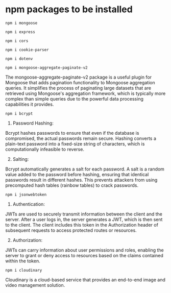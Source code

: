 # npm packages to be installed 
```
npm i mongoose
```
```
npm i express
```
```
npm i cors
```
```
npm i cookie-parser
```
```
npm i dotenv
```
```
npm i mongoose-aggregate-paginate-v2
```
The mongoose-aggregate-paginate-v2 package is a useful plugin for Mongoose that adds pagination functionality to Mongoose aggregation queries. It simplifies the process of paginating large datasets that are retrieved using Mongoose's aggregation framework, which is typically more complex than simple queries due to the powerful data processing capabilities it provides.

```
npm i bcrypt
```
1. Password Hashing:

Bcrypt hashes passwords to ensure that even if the database is compromised, the actual passwords remain secure.
Hashing converts a plain-text password into a fixed-size string of characters, which is computationally infeasible to reverse.

2. Salting:

Bcrypt automatically generates a salt for each password.
A salt is a random value added to the password before hashing, ensuring that identical passwords result in different hashes. This prevents attackers from using precomputed hash tables (rainbow tables) to crack passwords.

```
npm i jsonwebtoken
```
1. Authentication:

JWTs are used to securely transmit information between the client and the server. After a user logs in, the server generates a JWT, which is then sent to the client. The client includes this token in the Authorization header of subsequent requests to access protected routes or resources.

2. Authorization:

JWTs can carry information about user permissions and roles, enabling the server to grant or deny access to resources based on the claims contained within the token.

```
npm i cloudinary
```
Cloudinary is a cloud-based service that provides an end-to-end image and video management solution.